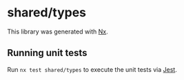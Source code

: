 # shared/types

This library was generated with [Nx](https://nx.dev).

## Running unit tests

Run `nx test shared/types` to execute the unit tests via [Jest](https://jestjs.io).
